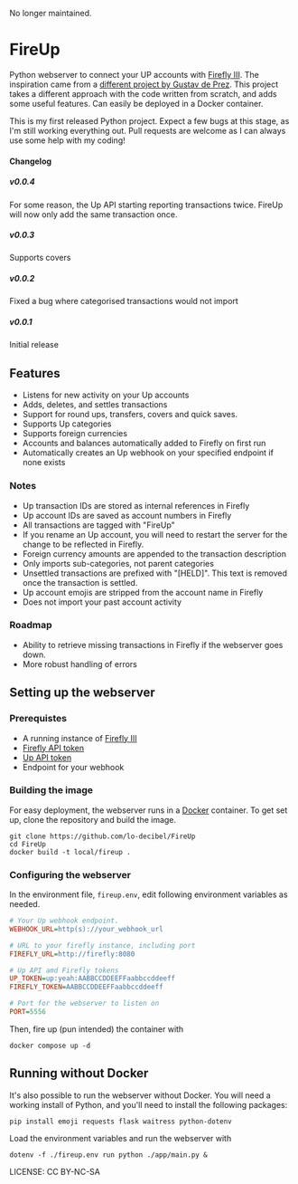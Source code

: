 No longer maintained.

# FireUp
	
Python webserver to connect your UP accounts with [Firefly III](https://www.firefly-iii.org). The inspiration came from a [different project by Gustav de Prez](https://github.com/Mugl3/UP_Firefly_API_Connector). This project takes a different approach with the code written from scratch, and adds some useful features. Can easily be deployed in a Docker container.

This is my first released Python project. Expect a few bugs at this stage, as I'm still working everything out. Pull requests are welcome as I can always use some help with my coding!

#### Changelog

##### v0.0.4
For some reason, the Up API starting reporting transactions twice. 
FireUp will now only add the same transaction once.

##### v0.0.3
Supports covers

##### v0.0.2
Fixed a bug where categorised transactions would not import

##### v0.0.1
Initial release

## Features

* Listens for new activity on your Up accounts
* Adds, deletes, and settles transactions
* Support for round ups, transfers, covers and quick saves.
* Supports Up categories
* Supports foreign currencies
* Accounts and balances automatically added to Firefly on first run
* Automatically creates an Up webhook on your specified endpoint if none exists

### Notes

* Up transaction IDs are stored as internal references in Firefly
* Up account IDs are saved as account numbers in Firefly
* All transactions are tagged with "FireUp"
* If you rename an Up account, you will need to restart the server for the change to be reflected in Firefly. 
* Foreign currency amounts are appended to the transaction description
* Only imports sub-categories, not parent categories
* Unsettled transactions are prefixed with "[HELD]". This text is removed once the transaction is settled.
* Up account emojis are stripped from the account name in Firefly
* Does not import your past account activity

### Roadmap

* Ability to retrieve missing transactions in Firefly if the webserver goes down.
* More robust handling of errors

## Setting up the webserver

### Prerequistes

* A running instance of [Firefly III](https://www.firefly-iii.org)
* [Firefly API token](https://docs.firefly-iii.org/firefly-iii/api/)
* [Up API token](https://api.up.com.au/getting_started)
* Endpoint for your webhook

### Building the image

For easy deployment, the webserver runs in a [Docker](https://docs.docker.com/engine/install/) container. To get set up, clone the repository and build the image.

```
git clone https://github.com/lo-decibel/FireUp
cd FireUp
docker build -t local/fireup .
```

### Configuring the webserver

In the environment file, `fireup.env`, edit following environment variables as needed.

```ini
# Your Up webhook endpoint.
WEBHOOK_URL=http(s)://your_webhook_url

# URL to your firefly instance, including port
FIREFLY_URL=http://firefly:8080

# Up API amd Firefly tokens
UP_TOKEN=up:yeah:AABBCCDDEEFFaabbccddeeff 
FIREFLY_TOKEN=AABBCCDDEEFFaabbccddeeff

# Port for the webserver to listen on
PORT=5556
```

Then, fire up (pun intended) the container with

```
docker compose up -d
```

## Running without Docker

It's also possible to run the webserver without Docker. You will need a working install of Python, and you'll need to install the following packages:

```
pip install emoji requests flask waitress python-dotenv
```

Load the environment variables and run the webserver with

```
dotenv -f ./fireup.env run python ./app/main.py &
```

LICENSE: CC BY-NC-SA
